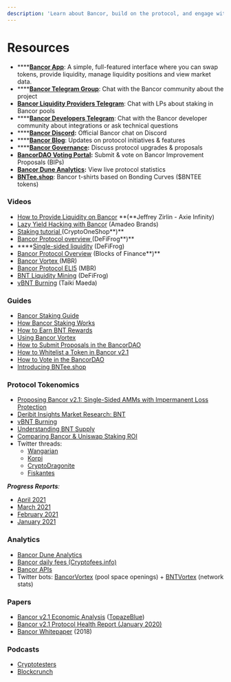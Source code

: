 ```yaml
---
description: 'Learn about Bancor, build on the protocol, and engage with the community.'
---
```


# Resources

* \*\*\*\*[**Bancor App**](https://www.bancor.network/): A simple, full-featured interface where you can swap tokens, provide liquidity, manage liquidity positions and view market data.
* \*\*\*\*[**Bancor Telegram Group**](https://t.me/bancor): Chat with the Bancor community about the project
* [**Bancor Liquidity Providers Telegram**](https://t.me/bancortraders): Chat with LPs about staking in Bancor pools
* \*\*\*\*[**Bancor Developers Telegram**](https://t.me/BancorDevelopers): Chat with the Bancor developer community about integrations or ask technical questions
* \*\*\*\*[**Bancor Discord**](https://discord.com/invite/pe7EfaR)**:** Official Bancor chat on Discord
* \*\*\*\*[**Bancor Blog**](https://blog.bancor.network/): Updates on protocol initiatives & features
* \*\*\*\*[**Bancor Governance**](http://gov.bancor.network/)**:** Discuss protocol upgrades & proposals
* [**BancorDAO Voting Portal**](https://vote.bancor.network/)**:** Submit & vote on Bancor Improvement Proposals \(BIPs\)
* [**Bancor Dune Analytics**](https://duneanalytics.com/Bancor/bancor_1)**:** View live protocol statistics
* [**BNTee.shop**](http://bntee.shop/): Bancor t-shirts based on Bonding Curves \($BNTEE tokens\) 

### Videos

* [How to Provide Liquidity on Bancor](https://www.youtube.com/watch?v=2Mz7wh3hm8Y) **\(**Jeffrey Zirlin - Axie Infinity\)
* [Lazy Yield Hacking with Bancor](https://www.youtube.com/watch?v=8YpNh27HD0Y) \(Amadeo Brands\)
* [Staking tutorial ](https://youtu.be/3P4vKIHcdas)\(CryptoOneShop**\)**
* [Bancor Protocol overview ](https://twitter.com/Bancor/status/1359455683939356674?s=20)\(DeFiFrog**\)**
* \*\*\*\*[Single-sided liquidity](https://twitter.com/DeFiFrog/status/1368623215673626625?s=20) \(DeFiFrog\)
* [Bancor Protocol Overview](https://www.youtube.com/watch?v=sdd5TToLv9o&feature=youtu.be) \(Blocks of Finance**\)**
* [Bancor Vortex ](https://www.youtube.com/watch?v=SbUqcbNqQ-Y)\(MBR\)
* [Bancor Protocol ELI5](https://www.youtube.com/watch?v=MQa8_4s9wMo) \(MBR\)
* [BNT Liquidity Mining](https://www.youtube.com/watch?v=X22Dr2zYW2M) \(DeFiFrog\)
* [vBNT Burning](https://www.youtube.com/watch?v=cWg-oTm5OM8&t=3s) \(Taiki Maeda\)

### Guides

* [Bancor Staking Guide](https://blog.bancor.network/how-to-stake-liquidity-earn-fees-on-bancor-bff8369274a1)
* [How Bancor Staking Works](https://blog.bancor.network/bancor-v2-1-staking-for-defi-dummies-f104a6a8281e)
* [How to Earn BNT Rewards](https://blog.bancor.network/how-to-stake-bnt-liquidity-mining-rewards-compound-yield-2ad40b45c002) 
* [Using Bancor Vortex](https://blog.bancor.network/using-bancor-vortex-46974a1c14f9)
* [How to Submit Proposals in the BancorDAO](https://blog.bancor.network/a-guide-to-bancordao-due-process-d958ceade75)
* [How to Whitelist a Token in Bancor v2.1](https://bancor.medium.com/how-to-whitelist-a-token-on-bancor-v2-1-c867b82675d4)
* [How to Vote in the BancorDAO](https://blog.bancor.network/how-to-vote-using-vbnt-c205f011db1e)
* [Introducing BNTee.shop](https://blog.bancor.network/introducing-bntees-eb5d5558a1b5) 

### Protocol Tokenomics

* [Proposing Bancor v2.1: Single-Sided AMMs with Impermanent Loss Protection](https://blog.bancor.network/proposing-bancor-v2-1-single-sided-amm-with-elastic-bnt-supply-bcac9fe655b)
* [Deribit Insights Market Research: BNT](https://insights.deribit.com/market-research/bancor-the-world-token/)
* [vBNT Burning](https://blog.bancor.network/vbnt-burning-is-live-cd814c2b07fa)
* [Understanding BNT Supply](https://korpi.medium.com/understand-bancor-the-truth-about-bnt-supply-and-why-bnt-market-cap-is-overstated-671d3f680465)
* [Comparing Bancor & Uniswap Staking ROI](https://twitter.com/korpi87/status/1409449804703440897?s=20)
* Twitter threads: 
  * [Wangarian](https://twitter.com/Wangarian1/status/1367087459255738370)
  * [Korpi](https://twitter.com/korpi87/status/1366483481367351300?s=20)
  * [CryptoDragonite](https://twitter.com/CryptoDragonite/status/1359299751921938436?s=20)
  * [Fiskantes](https://twitter.com/Fiskantes/status/1368660305153318912?s=20)

_**Progress Reports**:_ 

* [April 2021](https://blog.bancor.network/bancor-progress-update-april-2021-35fb95656267)
* [March 2021](https://blog.bancor.network/bancor-progress-update-march-2020-73007ed5a03a)
* [February 2021](https://blog.bancor.network/bancor-monthly-progress-update-february-2021-685e174f6537)
* [January 2021](https://blog.bancor.network/bancor-v2-1-protocol-health-report-january-2020-83338c904de0)

### Analytics

* [Bancor Dune Analytics](https://duneanalytics.com/Bancor/bancor_1)
* [Bancor daily fees \(Cryptofees.info\)](https://cryptofees.info/)
* [Bancor APIs](https://docs.bancor.network/rest-api/api-reference)
* Twitter bots: [BancorVortex](https://twitter.com/BancorVortex) \(pool space openings\) + [BNTVortex](https://twitter.com/BntVortex) \(network stats\)

### Papers

* [Bancor v2.1 Economic Analysis](https://drive.google.com/file/d/1en044m2wchn85aQBcoVx2elmxEYd5kEA/view) \([TopazeBlue](https://topaze.blue/)\)
* [Bancor v2.1 Protocol Health Report \(January 2020\)](https://blog.bancor.network/bancor-v2-1-protocol-health-report-january-2020-83338c904de0)
* [Bancor Whitepaper](https://storage.googleapis.com/website-bancor/2018/04/01ba8253-bancor_protocol_whitepaper_en.pdf) \(2018\)

### Podcasts

* [Cryptotesters](https://twitter.com/cryptotesters/status/1372606017477955592?s=20)
* [Blockcrunch](https://podcasts.apple.com/us/podcast/alpha-leak-how-bancor-solves-impermanent-loss-nate/id1350649166?i=1000513405411)

